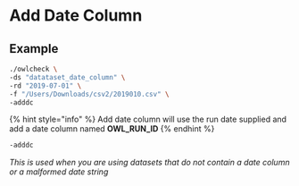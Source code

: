 # Add Date Column

## Example

```bash
./owlcheck \
-ds "datataset_date_column" \
-rd "2019-07-01" \
-f "/Users/Downloads/csv2/2019010.csv" \
-adddc
```

{% hint style="info" %}
 Add date column will use the run date supplied and add a date column named **OWL\_RUN\_ID**
{% endhint %}

```bash
-adddc
```

_This is used when you are using datasets that do not contain a date column or a malformed date string_



